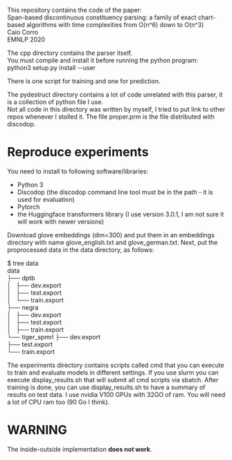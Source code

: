 This repository contains the code of the paper:  
Span-based discontinuous constituency parsing: a family of exact chart-based algorithms with time complexities from O(n^6) down to O(n^3)  
Caio Corro  
EMNLP 2020 


The cpp directory contains the parser itself.  
You must compile and install it before running the python program:  
python3 setup.py install --user


There is one script for training and one for prediction.  

The pydestruct directory contains a lot of code unrelated with this parser, it is a collection of python file I use.  
Not all code in this directory was written by myself, I tried to put link to other repos whenever I stolled it.
The file proper.prm is the file distributed with discodop.

# Reproduce experiments

You need to install to following software/libraries:

- Python 3
- Discodop (the discodop command line tool must be in the path - it is used for evaluation)
- Pytorch
- the Huggingface transformers library (I use version 3.0.1, I am not sure it will work with newer versions)

Download glove embeddings (dim=300) and put them in an embeddings directory with name glove_english.txt and glove_german.txt.
Next, put the proprocessed data in the data directory, as follows:

$ tree data  
data  
├── dptb  
│   ├── dev.export  
│   ├── test.export  
│   └── train.export  
├── negra  
│   ├── dev.export  
│   ├── test.export  
│   ├── train.export  
└── tiger_spmrl 
    ├── dev.export  
    ├── test.export  
    └── train.export  

The experiments directory contains scripts called cmd that you can execute to train and evaluate models in different settings.
If you use slurm you can execute display_results.sh that will submit all cmd scripts via sbatch.
After training is done, you can use display_results.sh to have a summary of results on test data.
I use nvidia V100 GPUs with 32GO of ram.
You will need a lot of CPU ram too (90 Go I think).


# WARNING

The inside-outside implementation **does not work**.
